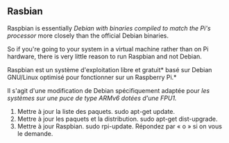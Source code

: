 ## Rasbian

Raspbian is essentially *Debian with binaries compiled to match the Pi's processor* more closely than the official Debian binaries. 

So if you're going to your system in a virtual machine rather than on Pi hardware, there is very little reason to run Raspbian and not Debian.

Raspbian est un système d'exploitation libre et gratuit* basé sur Debian GNU/Linux optimisé pour fonctionner sur un Raspberry Pi.*

Il s'agit d'une modification de Debian spécifiquement adaptée pour *les systèmes sur une puce de type ARMv6 dotées d'une FPU1.*


1. Mettre à jour la liste des paquets. sudo apt-get update.
2. Mettre à jour les paquets et la distribution. sudo apt-get dist-upgrade.
3. Mettre à jour Raspbian. sudo rpi-update. Répondez par « o » si on vous le demande.





